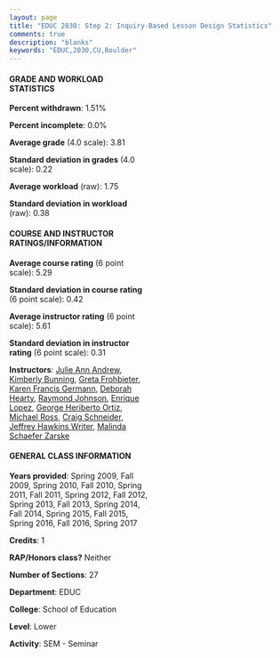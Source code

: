 ```yaml
---
layout: page
title: "EDUC 2030: Step 2: Inquiry-Based Lesson Design Statistics"
comments: true
description: "blanks"
keywords: "EDUC,2030,CU,Boulder"
---
```

<head>
<script src="https://ajax.googleapis.com/ajax/libs/jquery/2.1.3/jquery.min.js"></script>
<script src="https://dl.dropboxusercontent.com/s/pc42nxpaw1ea4o9/highcharts.js?dl=0"></script>
<!-- <script src="../assets/js/highcharts.js"></script> -->
<style type="text/css">@font-face {
	font-family: "Bebas Neue";
	src: url(https://www.filehosting.org/file/details/544349/BebasNeue Regular.otf) format("opentype");
	}
	h1.Bebas { 
		font-family: "Bebas Neue", Verdana, Tahoma;
	}
</style>
</head>
<body>
	<div id="container" style="float: right; width: 45%; height: 88%; margin-left: 2.5%; margin-right: 2.5%;"></div>
	<script language="JavaScript">
		$(document).ready(function() {
		var chart = {type: 'column'};
		var title = {text: 'Grade Distribution'};
		var xAxis = {categories: ['A','B','C','D','F'],crosshair: true};
		var yAxis = {min: 0,title: {text: 'Percentage'}};
		var tooltip = {headerFormat: '<center><b><span style="font-size:20px">{point.key}</span></b></center>',
		               pointFormat: '<td style="padding:0"><b>{point.y:.1f}%</b></td>',
		               footerFormat: '</table>',shared: true,useHTML: true};
		var plotOptions = {column: {pointPadding: 0.0,borderWidth: 0}};  
		var credits = {enabled: false};var series= [{name: 'Percent',data: [87.03,8.86,3.0,0.72,0.4,]}];
		var json = {};
		json.chart = chart;
		json.title = title;
		json.tooltip = tooltip;
		json.xAxis = xAxis;
		json.yAxis = yAxis;  
		json.series = series;
		json.plotOptions = plotOptions;  
		json.credits = credits;
		$('#container').highcharts(json);
	});
	</script>
</body>
			   
#### GRADE AND WORKLOAD STATISTICS

**Percent withdrawn**: 1.51%

**Percent incomplete**: 0.0%

**Average grade** (4.0 scale): 3.81

**Standard deviation in grades** (4.0 scale): 0.22

**Average workload** (raw): 1.75

**Standard deviation in workload** (raw): 0.38

#### COURSE AND INSTRUCTOR RATINGS/INFORMATION

**Average course rating** (6 point scale): 5.29

**Standard deviation in course rating** (6 point scale): 0.42

**Average instructor rating** (6 point scale): 5.61

**Standard deviation in instructor rating** (6 point scale): 0.31

**Instructors**: <a href='../../instructors/Julie_Ann_Andrew'>Julie Ann Andrew</a>, <a href='../../instructors/Kimberly_Bunning'>Kimberly Bunning</a>, <a href='../../instructors/Greta_Frohbieter'>Greta Frohbieter</a>, <a href='../../instructors/Karen_Francis_Germann'>Karen Francis Germann</a>, <a href='../../instructors/Deborah_Hearty'>Deborah Hearty</a>, <a href='../../instructors/Raymond_Johnson'>Raymond Johnson</a>, <a href='../../instructors/Enrique_Lopez'>Enrique Lopez</a>, <a href='../../instructors/George_Heriberto_Ortiz'>George Heriberto Ortiz</a>, <a href='../../instructors/Michael_Ross'>Michael Ross</a>, <a href='../../instructors/Craig_Schneider'>Craig Schneider</a>, <a href='../../instructors/Jeffrey_Hawkins_Writer'>Jeffrey Hawkins Writer</a>, <a href='../../instructors/Malinda_Schaefer_Zarske'>Malinda Schaefer Zarske</a>

#### GENERAL CLASS INFORMATION

**Years provided**: Spring 2009, Fall 2009, Spring 2010, Fall 2010, Spring 2011, Fall 2011, Spring 2012, Fall 2012, Spring 2013, Fall 2013, Spring 2014, Fall 2014, Spring 2015, Fall 2015, Spring 2016, Fall 2016, Spring 2017

**Credits**: 1

**RAP/Honors class?** Neither

**Number of Sections**: 27

**Department**: EDUC

**College**: School of Education

**Level**: Lower

**Activity**: SEM - Seminar

